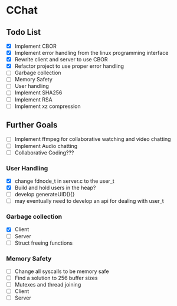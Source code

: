 # CChat

## Todo List

- [x] Implement CBOR
- [x] Implement error handling from the linux programming interface
- [x] Rewrite client and server to use CBOR
- [x] Refactor project to use proper error handling
- [ ] Garbage collection
- [ ] Memory Safety
- [ ] User handling
- [ ] Implement SHA256
- [ ] Implement RSA
- [ ] Implement xz compression

## Further Goals

- [ ] Implement ffmpeg for collaborative watching and video chatting
- [ ] Implement Audio chatting
- [ ] Collaborative Coding???

### User Handling

- [x] change fdnode_t in server.c to the user_t
- [x] Build and hold users in the heap?
- [ ] develop generateUID(){}
- [ ] may eventually need to develop an api for dealing with user_t

### Garbage collection

- [x] Client
- [ ] Server
- [ ] Struct freeing functions

### Memory Safety

- [ ] Change all syscalls to be memory safe
- [ ] Find a solution to 256 buffer sizes
- [ ] Mutexes and thread joining
- [ ] Client
- [ ] Server
